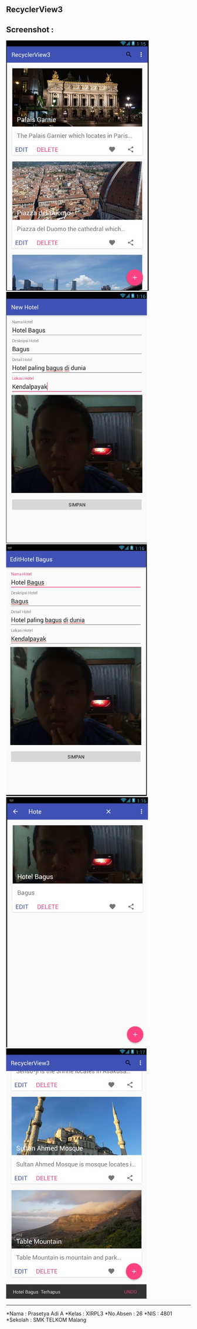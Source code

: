 RecyclerView3
-----------------------------------------------------------------------------------
Screenshot : 
-----------------------------------------------------------------------------------
![](https://github.com/Isolasim4n/RecyclerView3/blob/master/RecyclerView3-a.JPG)
![](https://github.com/Isolasim4n/RecyclerView3/blob/master/RecyclerView3-b.JPG)
![](https://github.com/Isolasim4n/RecyclerView3/blob/master/RecyclerView3-c.JPG)
![](https://github.com/Isolasim4n/RecyclerView3/blob/master/RecyclerView3-d.JPG)
![](https://github.com/Isolasim4n/RecyclerView3/blob/master/RecyclerView3-e.JPG)

-----------------------------------------------------------------------------------

*Nama      : Prasetya Adi A 
*Kelas     : XIRPL3 
*No.Absen  : 26
*NIS       : 4801 
*Sekolah   : SMK TELKOM Malang
